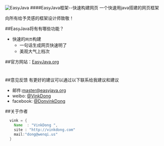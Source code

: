 ![EasyJava](http://vinkdong.com/images/logo.png)
####EasyJava框架--快速构建网页
一个快速用java搭建的网页框架

向所有给予灵感的框架设计师致敬！

##EasyJava将有有哪些功能？

* 快速的`网页`构建
    *  一句话生成网页快速明了
    *  美观大气上档次

##官方网站：[EasyJava.org](http://easyjava.org)

# 
##意见反馈
有更好的建议可以通过以下联系给我建议和建议

* 邮件:master@easyjava.org
* weibo: [@VinkDong](http://weibo.com/donvinkd)
* facebook: [@DonvinkDong](http://facebook.com/donvinkd)


##关于作者

```java
  vink = {
    Name  : "VinkDong ",
    site : "http://vinkdong.com"
    mail:"dong@wenqi.us"
  }
```